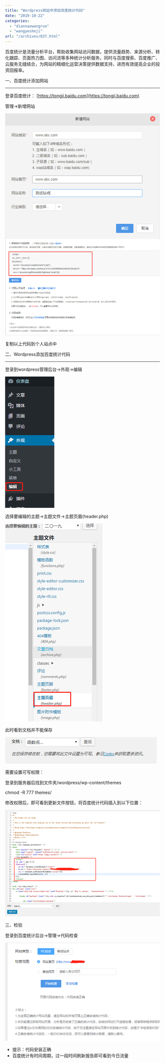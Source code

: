 ```yaml
---
title: "Wordpress网站中添加百度统计代码"
date: "2019-10-22"
categories: 
  - "diannaowangruo"
  - "wangyesheji"
url: "/archives/837.html"
---
```


百度统计是流量分析平台，帮助收集网站访问数据，提供流量趋势、来源分析、转化跟踪、页面热力图、访问流等多种统计分析服务，同时与百度搜索、百度推广、云服务无缝结合，为网站的精细化运营决策提供数据支持，进而有效提高企业的投资回报率。

一、百度统计添加网站

* * *

登录百度统计： [](https://tongji.baidu.com/)[https://tongji.baidu.com](https://tongji.baidu.com)

管理->新增网站

![](/images/2019/10/ea978d616dd82580eddb3e73b4c5b357.png) ![](/images/2019/10/644fa5c2a67c0b3dbee34c1980e9c2ad.png)

复制以上代码到个人站点中

二、Wordpress添加百度统计代码

* * *

登录到wordpress管理后台->外观->编辑

![](/images/2019/10/f77114b35c0eaa44d8c37ad1880d9d54.png)

选择要编辑的主题->主题文件->主题页眉(header.php)

![](/images/2019/10/bdbd36301b33269560a922561f004aad.png)

此时看到文档并不能保存

![](/images/2019/10/52a4da52b16b3a78b211666466485b71.png)

需要设置可写权限：

登录到服务器后找到文件夹/wordpress/wp-content/themes

chmod -R 777 themes/

修改权限后，即可看到更新文件按钮，将百度统计代码插入到以下位置：

![](/images/2019/10/facd10cd60526a528c6e4717b49c42be.png)

三、检验

登录到百度统计后台->管理->代码检查

![](/images/2019/10/09c53d23010acd872337e61224f4f848.png)

- 提示：代码安装正确
- 百度统计有时间周期，过一段时间刷新报告即可看到今日流量
